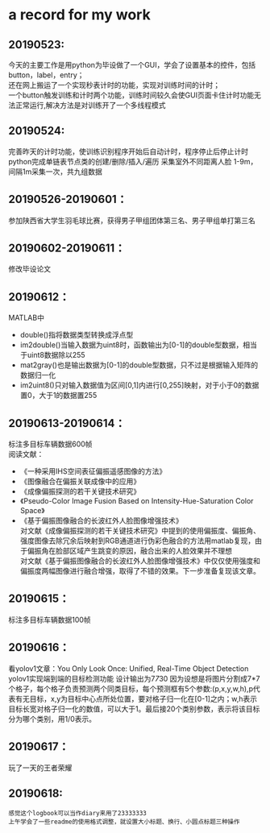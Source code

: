 a record for my work<br>
===========================================
20190523:<br>
-------------------------------------------
今天的主要工作是用python为毕设做了一个GUI，学会了设置基本的控件，包括button，label，entry；<br>
还在网上搬运了一个实现秒表计时的功能，实现对训练时间的计时；<br>
一个button触发训练和计时两个功能，训练时间较久会使GUI页面卡住计时功能无法正常运行,解决方法是对训练开了一个多线程模式<br>

20190524:<br>
-------------------------------------------
完善昨天的计时功能，使训练识别程序开始后自动计时，程序停止后停止计时
python完成单链表节点类的创建/删除/插入/遍历
采集室外不同距离人脸 1-9m，间隔1m采集一次，共九组数据

20190526-20190601：<br>
-------------------------------------------
参加陕西省大学生羽毛球比赛，获得男子甲组团体第三名、男子甲组单打第三名

20190602-20190611：<br>
-------------------------------------------
修改毕设论文

20190612：<br>
-------------------------------------------
MATLAB中<br>
* double()指将数据类型转换成浮点型<br>
* im2double()当输入数据为uint8时，函数输出为[0-1]的double型数据，相当于uint8数据除以255<br>
* mat2gray()也是输出数据为[0-1]的double型数据，只不过是根据输入矩阵的数据归一化<br>
* im2uint8()只对输入数据值为区间[0,1]内进行[0,255]映射，对于小于0的数据置0，大于1的数据置255<br>

20190613-20190614：<br>
-------------------------------------------
标注多目标车辆数据600帧 <br>
阅读文献：<br>
* 《一种采用IHS空间表征偏振遥感图像的方法》<br>
* 《图像融合在偏振关联成像中的应用》<br>
* 《成像偏振探测的若干关键技术研究》<br>
* 《Pseudo-Color Image Fusion Based on Intensity-Hue-Saturation Color Space》<br>
* 《基于偏振图像融合的长波红外人脸图像增强技术》<br>
对文献《成像偏振探测的若干关键技术研究》中提到的使用偏振度、偏振角、强度图像去除冗余后映射到RGB通道进行伪彩色融合的方法用matlab复现，由于偏振角在脸部区域产生跳变的原因，融合出来的人脸效果并不理想<br>
对文献《基于偏振图像融合的长波红外人脸图像增强技术》中仅仅使用强度和偏振度两幅图像进行融合增强，取得了不错的效果。下一步准备复现该文章。

20190615：<br>
-------------------------------------------
标注多目标车辆数据100帧

20190616：<br>
-------------------------------------------
看yolov1文章：You Only Look Once: Unified, Real-Time Object Detection <br>
yolov1实现端到端的目标检测功能 设计输出为7*7*30 因为设想是将图片分割成7*7个格子，每个格子负责预测两个同类目标，每个预测框有5个参数:(p,x,y,w,h),p代表有无目标，x,y为目标中心点所处位置，要对格子归一化在[0-1]之内；w,h表示目标长宽对格子归一化的数值，可以大于1。最后接20个类别参数，表示将该目标分为哪个类别，用1/0表示。

20190617：<br>
-------------------------------------------
玩了一天的王者荣耀

20190618: <br>
-------------------------------------------
    感觉这个logbook可以当作diary来用了23333333
    上午学会了一些readme的使用格式调整，就设置大小标题、换行、小圆点标题三种操作
    
